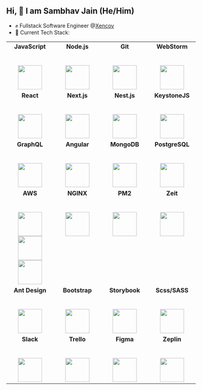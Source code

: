 ## Hi, :wave: I am Sambhav Jain (He/Him) 

* :fist: Fullstack Software Engineer @[Xencov](https://xencov.com)
* :metal: Current Tech Stack:

<table>
  <tbody>
    <tr valign="top">
      <td width="25%" align="center">
        <span><strong>JavaScript</strong></span><br><br><br>
        <img height="64px" src="https://cdn.svgporn.com/logos/javascript.svg">
      </td>
      <td width="25%" align="center">
        <span><strong>Node.js</strong></span><br><br><br>
        <img height="64px" src="https://cdn.svgporn.com/logos/nodejs.svg">
      </td>
      <td width="25%" align="center">
        <span><strong>Git</strong></span><br><br><br>
        <img height="64px" src="https://cdn.svgporn.com/logos/git-icon.svg">
      </td>
      <td width="25%" align="center">
        <span><strong>WebStorm</span><br><br><br>
        <img height="64px" src="https://cdn.svgporn.com/logos/webstorm.svg">
      </td>
    </tr>
    <tr valign="top">
      <td width="25%" align="center">
        <span><strong>React</strong></span><br><br><br>
        <img height="64px" src="https://cdn.svgporn.com/logos/react.svg">
      </td>
      <td width="25%" align="center">
        <span><strong>Next.js</strong></span><br><br><br>
        <img height="64px" src="https://cdn.svgporn.com/logos/nextjs.svg">
      </td>
      <td width="25%" align="center">
        <span><strong>Nest.js</strong></span><br><br><br>
        <img height="64px" src="https://cdn.svgporn.com/logos/nestjs.svg">
      </td>
      <td width="25%" align="center">
        <span><strong>KeystoneJS</strong></span><br><br><br>
        <img height="64px" src="https://cdn.svgporn.com/logos/keystonejs.svg">
      </td>
    </tr>
    <tr valign="top">
      <td width="25%" align="center">
        <span><strong>GraphQL</strong></span><br><br><br>
        <img height="64px" src="https://cdn.svgporn.com/logos/graphql.svg">
      </td>
      <td width="25%" align="center">
        <span><strong>Angular</strong></span><br><br><br>
        <img height="64px" src="https://cdn.svgporn.com/logos/angular.svg">
      </td>
      <td width="25%" align="center">
        <span><strong>MongoDB</strong></span><br><br><br>
        <img height="64px" src="https://cdn.svgporn.com/logos/mongodb.svg">
      </td>
      <td width="25%" align="center">
        <span><strong>PostgreSQL</strong></span><br><br><br>
        <img height="64px" src="https://cdn.svgporn.com/logos/postgresql.svg">
      </td>
    </tr>
    <tr valign="top">
      <td width="25%" align="center">
        <span><strong>AWS</strong></span><br><br><br>
        <img height="64px" src="https://cdn.svgporn.com/logos/aws-cloudfront.svg">
        <img height="64px" src="https://cdn.svgporn.com/logos/aws-ec2.svg">
        <img height="64px" src="https://cdn.svgporn.com/logos/aws-s3.svg">
      </td>
      <td width="25%" align="center">
        <span><strong>NGINX</strong></span><br><br><br>
        <img height="64px" src="https://cdn.svgporn.com/logos/nginx.svg">
      </td>
      <td width="25%" align="center">
        <span><strong>PM2</strong></span><br><br><br>
        <img height="64px" src="https://cdn.svgporn.com/logos/pm2.svg">
      </td>
      <td width="25%" align="center">
        <span><strong>Zeit</strong></span><br><br><br>
        <img height="64px" src="https://cdn.svgporn.com/logos/zeit.svg">
      </td>
    </tr>
    <tr valign="top">
      <td width="25%" align="center">
        <span><strong>Ant Design</strong></span><br><br><br>
        <img height="64px" src="https://cdn.svgporn.com/logos/ant-design.svg">
      </td>
      <td width="25%" align="center">
        <span><strong>Bootstrap</strong></span><br><br><br>
        <img height="64px" src="https://cdn.svgporn.com/logos/bootstrap.svg">
      </td>
      <td width="25%" align="center">
        <span><strong>Storybook</strong></span><br><br><br>
        <img height="64px" src="https://cdn.svgporn.com/logos/storybook.svg">
      </td>
      <td width="25%" align="center">
        <span><strong>Scss/SASS</strong></span><br><br><br>
        <img height="64px" src="https://cdn.svgporn.com/logos/sass.svg">
      </td>
    </tr>
    <tr valign="top">
      <td width="25%" align="center">
        <span><strong>Slack</span><br><br><br>
        <img height="64px" src="https://cdn.svgporn.com/logos/slack.svg">
      </td>
        <td width="25%" align="center">
        <span><strong>Trello</span><br><br><br>
        <img height="64px" src="https://cdn.svgporn.com/logos/trello.svg">
      </td>
      <td width="25%" align="center">
        <span><strong>Figma</strong></span><br><br><br>
        <img height="64px" src="https://cdn.svgporn.com/logos/figma.svg">
      </td>
      <td width="25%" align="center">
        <span><strong>Zeplin</strong></span><br><br><br>
        <img height="64px" src="https://cdn.svgporn.com/logos/zeplin.svg">
      </td>
    </tr>
  </tbody>
</table>
